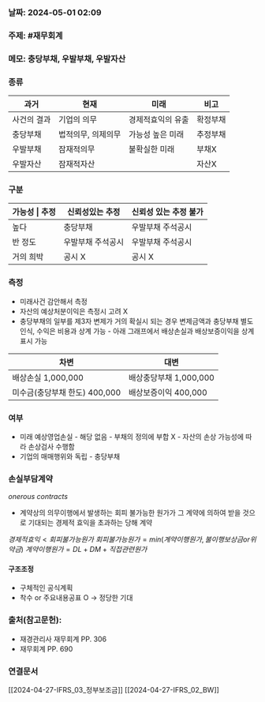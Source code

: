 ### 날짜: 2024-05-01 02:09

### 주제: #재무회계 

### 메모: 충당부채, 우발부채, 우발자산

### 종류

| 과거     | 현재         | 미래        | 비고   |
| ------ | ---------- | --------- | ---- |
| 사건의 결과 | 기업의 의무     | 경제적효익의 유출 | 확정부채 |
| 충당부채   | 법적의무, 의제의무 | 가능성 높은 미래 | 추정부채 |
| 우발부채   | 잠재적의무      | 불확실한 미래   | 부채X  |
| 우발자산   | 잠재적자산      |           | 자산X  |


### 구분

| 가능성 \| 추정 | 신뢰성있는 추정  | 신뢰성 있는 추정 불가 |
| --------- | --------- | ------------ |
| 높다        | 충당부채      | 우발부채 주석공시    |
| 반 정도      | 우발부채 주석공시 | 우발부채 주석공시    |
| 거의 희박     | 공시 X      | 공시 X         |

### 측정
- 미래사건 감안해서 측정 
- 자산의 예상처분이익은 측정시 고려 X
- 충당부채의 일부를 제3자 변제가 거의 확실시 되는 경우 변제금액과 충당부채 별도 인식, 수익은 비용과 상계 가능 - 아래 그래프에서 배상손실과 배상보증이익을 상계표시 가능


| 차변                   | 대변               |
| -------------------- | ---------------- |
| 배상손실 1,000,000       | 배상충당부채 1,000,000 |
| 미수금(충당부채 한도) 400,000 | 배상보증이익 400,000   |


### 여부
- 미래 예상영업손실 - 해당 없음 - 부채의 정의에 부합 X - 자산의 손상 가능성에 따라 손상검사 수행함
- 기업의 매매행위와 독립 - 충당부채

### 손실부담계약
*onerous contracts*
- 계약상의 의무이행에서 발생하는 회피 불가능한 원가가 그 계약에 의하여 받을 것으로 기대되는 경제적 효익을 초과하는 당해 계약

$경제적효익 < 회피불가능원가$
$회피불가능원가 = min(계약이행원가, 불이행 보상금 or 위약금)$
$계약이행원가 = DL+DM+직접관련원가$

#### 구조조정
- 구체적인 공식계획
- 착수 or 주요내용공표 O -> 정당한 기대







### 출처(참고문헌):
- 재경관리사 재무회계 PP. 306
- 재무회계 PP. 690

### 연결문서
[[2024-04-27-IFRS_03_정부보조금]]
[[2024-04-27-IFRS_02_BW]]

